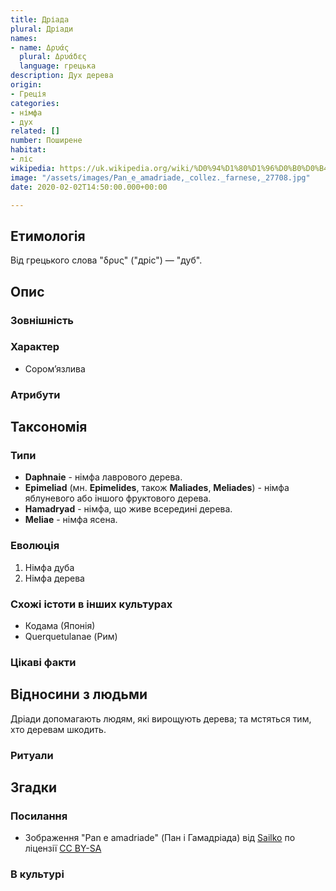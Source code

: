 ```yaml
---
title: Дріада
plural: Дріади
names:
- name: Δρυάς
  plural: Δρυάδες
  language: грецька
description: Дух дерева
origin:
- Греція
categories:
- німфа
- дух
related: []
number: Поширене
habitat:
- ліс
wikipedia: https://uk.wikipedia.org/wiki/%D0%94%D1%80%D1%96%D0%B0%D0%B4%D0%B8
image: "/assets/images/Pan_e_amadriade,_collez._farnese,_27708.jpg"
date: 2020-02-02T14:50:00.000+00:00

---
```

## Етимологія

Від грецького слова "δρυς" ("дріс") — "дуб".

## Опис

### Зовнішність

### Характер

* Сором’язлива

### Атрибути

## Таксономія

### Типи

* **Daphnaie** - німфа лаврового дерева.
* **Epimeliad** (мн. **Epimelides**, також **Maliades**, **Meliades**) - німфа яблуневого або іншого фруктового дерева.
* **Hamadryad** - німфа, що живе всередині дерева.
* **Meliae** - німфа ясена.

### Еволюція

1. Німфа дуба
2. Німфа дерева

### Схожі істоти в інших культурах

* Кодама (Японія)
* Querquetulanae (Рим)

### Цікаві факти

## Відносини з людьми

Дріади допомагають людям, які вирощують дерева; та мстяться тим, хто деревам шкодить.

### Ритуали

## Згадки

### Посилання

* Зображення "Pan e amadriade" (Пан і Гамадріада) від [Sailko](https://commons.wikimedia.org/wiki/File:Pan_e_amadriade,_collez._farnese,_27708.jpg) по ліцензії [CC BY-SA](https://creativecommons.org/licenses/by-sa/3.0)

### В культурі